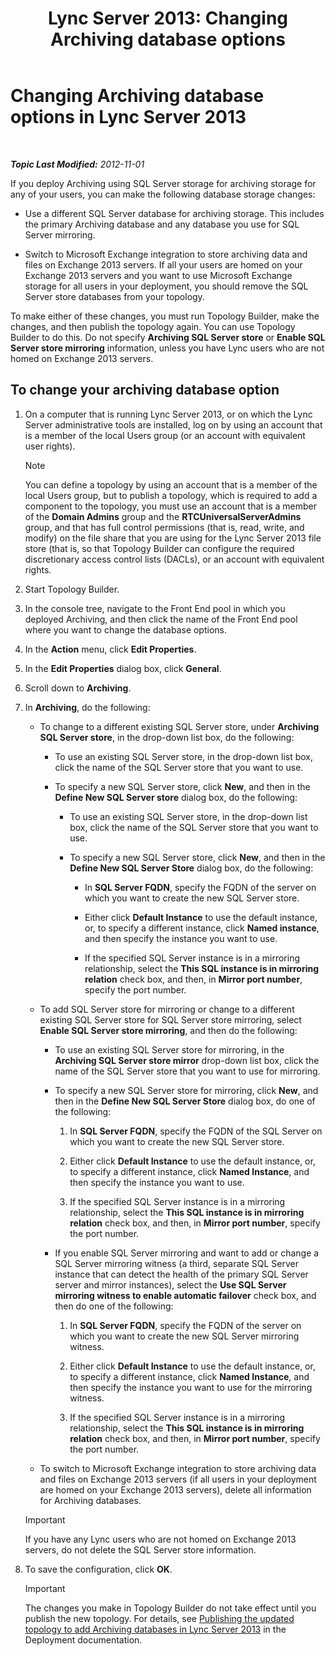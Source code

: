 ﻿---
title: 'Lync Server 2013: Changing Archiving database options'
TOCTitle: Changing Archiving database options
ms:assetid: 3775f09d-65b0-48bc-8a4d-d97bd0c3423c
ms:mtpsurl: https://technet.microsoft.com/en-us/library/JJ204814(v=OCS.15)
ms:contentKeyID: 48183879
ms.date: 07/23/2014
mtps_version: v=OCS.15
---

<div data-xmlns="http://www.w3.org/1999/xhtml">

<div class="topic" data-xmlns="http://www.w3.org/1999/xhtml" data-msxsl="urn:schemas-microsoft-com:xslt" data-cs="http://msdn.microsoft.com/en-us/">

<div data-asp="http://msdn2.microsoft.com/asp">

# Changing Archiving database options in Lync Server 2013

</div>

<div id="mainSection">

<div id="mainBody">

<span> </span>

_**Topic Last Modified:** 2012-11-01_

If you deploy Archiving using SQL Server storage for archiving storage for any of your users, you can make the following database storage changes:

  - Use a different SQL Server database for archiving storage. This includes the primary Archiving database and any database you use for SQL Server mirroring.

  - Switch to Microsoft Exchange integration to store archiving data and files on Exchange 2013 servers. If all your users are homed on your Exchange 2013 servers and you want to use Microsoft Exchange storage for all users in your deployment, you should remove the SQL Server store databases from your topology.

To make either of these changes, you must run Topology Builder, make the changes, and then publish the topology again. You can use Topology Builder to do this. Do not specify **Archiving SQL Server store** or **Enable SQL Server store mirroring** information, unless you have Lync users who are not homed on Exchange 2013 servers.

<div>

## To change your archiving database option

1.  On a computer that is running Lync Server 2013, or on which the Lync Server administrative tools are installed, log on by using an account that is a member of the local Users group (or an account with equivalent user rights).
    
    <div>
    

    > [!NOTE]  
    > You can define a topology by using an account that is a member of the local Users group, but to publish a topology, which is required to add a component to the topology, you must use an account that is a member of the <STRONG>Domain Admins</STRONG> group and the <STRONG>RTCUniversalServerAdmins</STRONG> group, and that has full control permissions (that is, read, write, and modify) on the file share that you are using for the Lync Server 2013 file store (that is, so that Topology Builder can configure the required discretionary access control lists (DACLs), or an account with equivalent rights.

    
    </div>

2.  Start Topology Builder.

3.  In the console tree, navigate to the Front End pool in which you deployed Archiving, and then click the name of the Front End pool where you want to change the database options.

4.  In the **Action** menu, click **Edit Properties**.

5.  In the **Edit Properties** dialog box, click **General**.

6.  Scroll down to **Archiving**.

7.  In **Archiving**, do the following:
    
      - To change to a different existing SQL Server store, under **Archiving SQL Server store**, in the drop-down list box, do the following:
        
          - To use an existing SQL Server store, in the drop-down list box, click the name of the SQL Server store that you want to use.
        
          - To specify a new SQL Server store, click **New**, and then in the **Define New SQL Server store** dialog box, do the following:
            
              - To use an existing SQL Server store, in the drop-down list box, click the name of the SQL Server store that you want to use.
            
              - To specify a new SQL Server store, click **New**, and then in the **Define New SQL Server Store** dialog box, do the following:
                
                  - In **SQL Server FQDN**, specify the FQDN of the server on which you want to create the new SQL Server store.
                
                  - Either click **Default Instance** to use the default instance, or, to specify a different instance, click **Named instance**, and then specify the instance you want to use.
                
                  - If the specified SQL Server instance is in a mirroring relationship, select the **This SQL instance is in mirroring relation** check box, and then, in **Mirror port number**, specify the port number.
    
      - To add SQL Server store for mirroring or change to a different existing SQL Server store for SQL Server store mirroring, select **Enable SQL Server store mirroring**, and then do the following:
        
          - To use an existing SQL Server store for mirroring, in the **Archiving SQL Server store mirror** drop-down list box, click the name of the SQL Server store that you want to use for mirroring.
        
          - To specify a new SQL Server store for mirroring, click **New**, and then in the **Define New SQL Server Store** dialog box, do one of the following:
            
            1.  In **SQL Server FQDN**, specify the FQDN of the SQL Server on which you want to create the new SQL Server store.
            
            2.  Either click **Default Instance** to use the default instance, or, to specify a different instance, click **Named Instance**, and then specify the instance you want to use.
            
            3.  If the specified SQL Server instance is in a mirroring relationship, select the **This SQL instance is in mirroring relation** check box, and then, in **Mirror port number**, specify the port number.
        
          - If you enable SQL Server mirroring and want to add or change a SQL Server mirroring witness (a third, separate SQL Server instance that can detect the health of the primary SQL Server server and mirror instances), select the **Use SQL Server mirroring witness to enable automatic failover** check box, and then do one of the following:
            
            1.  In **SQL Server FQDN**, specify the FQDN of the server on which you want to create the new SQL Server mirroring witness.
            
            2.  Either click **Default Instance** to use the default instance, or, to specify a different instance, click **Named Instance**, and then specify the instance you want to use for the mirroring witness.
            
            3.  If the specified SQL Server instance is in a mirroring relationship, select the **This SQL instance is in mirroring relation** check box, and then, in **Mirror port number**, specify the port number.
    
      - To switch to Microsoft Exchange integration to store archiving data and files on Exchange 2013 servers (if all users in your deployment are homed on your Exchange 2013 servers), delete all information for Archiving databases.
    
    <div>
    

    > [!IMPORTANT]  
    > If you have any Lync users who are not homed on Exchange 2013 servers, do not delete the SQL Server store information.

    
    </div>

8.  To save the configuration, click **OK**.
    
    <div>
    

    > [!IMPORTANT]  
    > The changes you make in Topology Builder do not take effect until you publish the new topology. For details, see <A href="lync-server-2013-publishing-the-updated-topology-to-add-archiving-databases.md">Publishing the updated topology to add Archiving databases in Lync Server 2013</A> in the Deployment documentation.

    
    </div>

</div>

</div>

<span> </span>

</div>

</div>

</div>

